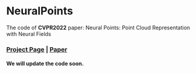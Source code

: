 # NeuralPoints
The code of **CVPR2022** paper: Neural Points: Point Cloud Representation with Neural Fields

### [Project Page](https://wanquanf.github.io/NeuralPoints.html) | [Paper](https://arxiv.org/abs/2112.04148)

#### We will update the code soon.
